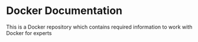 # Docker Documentation

This is a Docker repository which contains required information to work with Docker for experts
